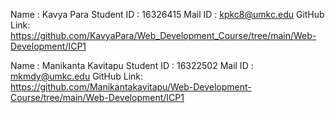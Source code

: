 <!-- My Details -->
Name       : Kavya Para
Student ID : 16326415
Mail ID    : kpkc8@umkc.edu
GitHub Link: https://github.com/KavyaPara/Web_Development_Course/tree/main/Web-Development/ICP1

<!-- Partner Details -->

Name       : Manikanta Kavitapu
Student ID : 16322502
Mail ID    : mkmdy@umkc.edu
GitHub Link: https://github.com/Manikantakavitapu/Web-Development-Course/tree/main/Web-Development/ICP1




